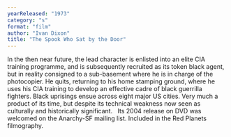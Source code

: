```yaml
---
yearReleased: "1973"
category: "s"
format: "film"
author: "Ivan Dixon"
title: "The Spook Who Sat by the Door"
---
```

In the then near future, the lead character is enlisted  into an elite CIA training programme, and is subsequently recruited as its token  black agent, but in reality consigned to a sub-basement where he is in charge of  the photocopier. He quits, returning to his home stamping ground, where he uses  his CIA training to develop an effective cadre of black guerrilla fighters.  Black uprisings ensue across eight major US cities. Very much a product of its  time, but despite its technical weakness now seen as culturally and historically  significant.
 
Its 2004 release on DVD was welcomed on the Anarchy-SF  mailing list. Included in the Red Planets  filmography.